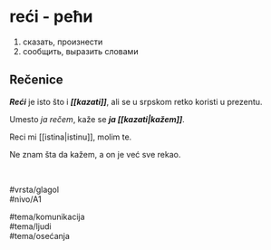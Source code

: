 # reći - рећи

1. сказать, произнести  
2. сообщить, выразить словами

## Rečenice

***Reći*** je isto što i ***[[kazati]]***, ali se u srpskom retko koristi u prezentu. 

Umesto *ja rečem*, kaže se ***ja [[kazati|kažem]]***.

Reci mi [[istina|istinu]], molim te.

Ne znam šta da kažem, a on je već sve rekao.

<br>

#vrsta/glagol  
#nivo/A1  

#tema/komunikacija  
#tema/ljudi  
#tema/osećanja  

